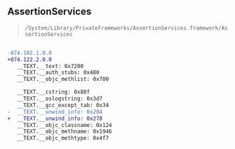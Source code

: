 ## AssertionServices

> `/System/Library/PrivateFrameworks/AssertionServices.framework/AssertionServices`

```diff

-874.102.1.0.0
+874.122.2.0.0
   __TEXT.__text: 0x7200
   __TEXT.__auth_stubs: 0x480
   __TEXT.__objc_methlist: 0x700

   __TEXT.__cstring: 0x88f
   __TEXT.__oslogstring: 0x3d7
   __TEXT.__gcc_except_tab: 0x34
-  __TEXT.__unwind_info: 0x284
+  __TEXT.__unwind_info: 0x278
   __TEXT.__objc_classname: 0x124
   __TEXT.__objc_methname: 0x1946
   __TEXT.__objc_methtype: 0x4f7

```
